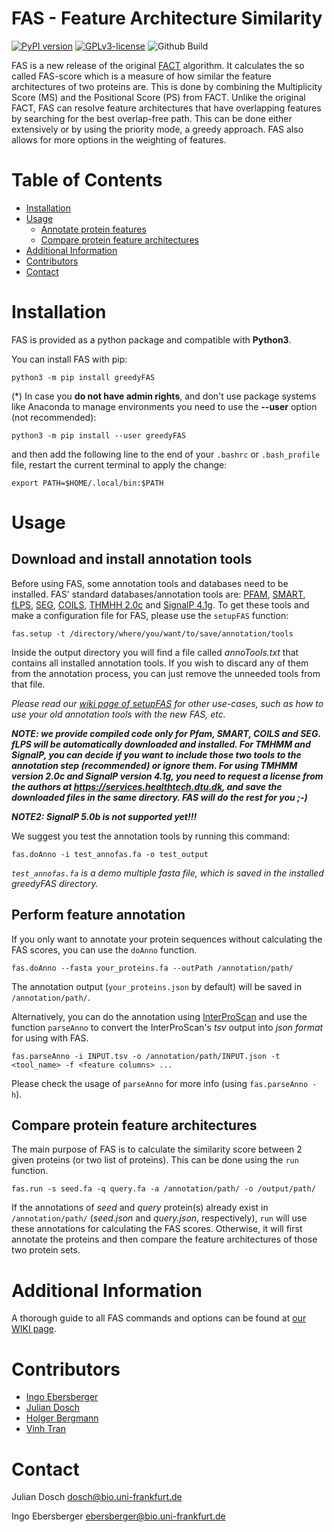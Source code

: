 # FAS - Feature Architecture Similarity
[![PyPI version](https://badge.fury.io/py/greedyFAS.svg)](https://badge.fury.io/py/greedyFAS)
[![GPLv3-license](https://anaconda.org/bionf/hamstr/badges/license.svg)](https://www.gnu.org/licenses/gpl-3.0.de.html)
![Github Build](https://github.com/BIONF/FAS/workflows/build/badge.svg)

FAS is a new release of the original [FACT](https://bmcbioinformatics.biomedcentral.com/articles/10.1186/1471-2105-11-417) algorithm. It calculates the so called FAS-score which is a measure of how similar the feature architectures of two proteins are. This is done by combining the Multiplicity Score (MS) and the Positional Score (PS) from FACT. Unlike the original FACT, FAS can resolve feature architectures that have overlapping features by searching for the best overlap-free path. This can be done either extensively or by using the priority mode, a greedy approach. FAS also allows for more options in the weighting of features.

# Table of Contents
* [Installation](#installation)
* [Usage](#usage)
  * [Annotate protein features](#annotate-protein-features)
  * [Compare protein feature architectures](#compare-protein-feature-architectures)
* [Additional Information](#additional-information)
* [Contributors](#contributors)
* [Contact](#contact)

# Installation

FAS is provided as a python package and compatible with **Python3**.

You can install FAS with pip:
```
python3 -m pip install greedyFAS
```

(\*) In case you **do not have admin rights**, and don't use package systems like Anaconda to manage environments you need to use the **--user** option (not recommended):
```
python3 -m pip install --user greedyFAS
```

and then add the following line to the end of your `.bashrc` or `.bash_profile` file, restart the current terminal to apply the change:
```
export PATH=$HOME/.local/bin:$PATH
```

# Usage

## Download and install annotation tools
Before using FAS, some annotation tools and databases need to be installed. FAS' standard databases/annotation tools are: [PFAM](https://pfam.xfam.org/), [SMART](http://smart.embl-heidelberg.de/), [fLPS](http://biology.mcgill.ca/faculty/harrison/flps.html), [SEG](http://www.biology.wustl.edu/gcg/seg.html), [COILS](https://embnet.vital-it.ch/software/COILS_form.html), [THMHH 2.0c](http://www.cbs.dtu.dk/services/TMHMM/) and [SignalP 4.1g](http://www.cbs.dtu.dk/services/SignalP/). To get these tools and make a configuration file for FAS, please use the `setupFAS` function:
```
fas.setup -t /directory/where/you/want/to/save/annotation/tools
```
Inside the output directory you will find a file called *annoTools.txt* that contains all installed annotation tools. If you wish to discard any of them from the annotation process, you can just remove the unneeded tools from that file.

*Please read our [wiki page of setupFAS](https://github.com/BIONF/FAS/wiki/setupFAS) for other use-cases, such as how to use your old annotation tools with the new FAS, etc.*

__*NOTE: we provide compiled code only for Pfam, SMART, COILS and SEG. fLPS will be automatically downloaded and installed. For TMHMM and SignalP, you can decide if you want to include those two tools to the annotation step (recommended) or ignore them. For using TMHMM version 2.0c and SignalP version 4.1g, you need to request a license from the authors at https://services.healthtech.dtu.dk, and save the downloaded files in the same directory. FAS will do the rest for you ;-)*__

__*NOTE2: SignalP 5.0b is not supported yet!!!*__

We suggest you test the annotation tools by running this command:
```
fas.doAnno -i test_annofas.fa -o test_output
```
*`test_annofas.fa` is a demo multiple fasta file, which is saved in the installed greedyFAS directory.*

## Perform feature annotation

If you only want to annotate your protein sequences without calculating the FAS scores, you can use the `doAnno` function.

```
fas.doAnno --fasta your_proteins.fa --outPath /annotation/path/
```

The annotation output (`your_proteins.json` by default) will be saved in `/annotation/path/`.

Alternatively, you can do the annotation using [InterProScan](https://www.ebi.ac.uk/interpro/about/interproscan/) and use the function `parseAnno` to convert the InterProScan's *tsv* output into *json format* for using with FAS.

```
fas.parseAnno -i INPUT.tsv -o /annotation/path/INPUT.json -t <tool_name> -f <feature columns> ...
```

Please check the usage of `parseAnno` for more info (using `fas.parseAnno -h`).

## Compare protein feature architectures

The main purpose of FAS is to calculate the similarity score between 2 given proteins (or two list of proteins). This can be done using the `run` function.

```
fas.run -s seed.fa -q query.fa -a /annotation/path/ -o /output/path/
```
If the annotations of *seed* and *query* protein(s) already exist in `/annotation/path/` (*seed.json* and *query.json*, respectively), `run` will use these annotations for calculating the FAS scores. Otherwise, it will first annotate the proteins and then compare the feature architectures of those two protein sets.

# Additional Information

A thorough guide to all FAS commands and options can be found at [our WIKI page](https://github.com/BIONF/FAS/wiki).

# Contributors
- [Ingo Ebersberger](https://github.com/ebersber)
- [Julian Dosch](https://github.com/JuRuDo)
- [Holger Bergmann](https://github.com/holgerbgm)
- [Vinh Tran](https://github.com/trvinh)

# Contact
Julian Dosch dosch@bio.uni-frankfurt.de

Ingo Ebersberger ebersberger@bio.uni-frankfurt.de
